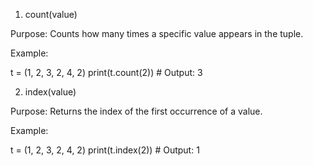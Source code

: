 1. count(value)

Purpose: Counts how many times a specific value appears in the tuple.

Example:

t = (1, 2, 3, 2, 4, 2)
print(t.count(2))  # Output: 3



2. index(value)

Purpose: Returns the index of the first occurrence of a value.



Example:

t = (1, 2, 3, 2, 4, 2)
print(t.index(2))  # Output: 1